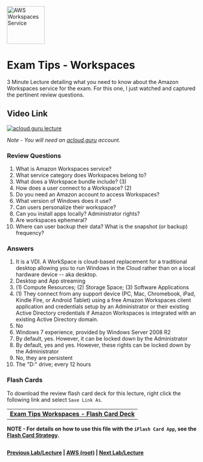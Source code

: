 <img src="https://i.imgur.com/VHKCcse.png" height="100" title="AWS Workspaces Service" />


Exam Tips - Workspaces
======

3 Minute Lecture detailing what you need to know about the Amazon Workspaces service for the exam. For this one, I just 
watched and captured the pertinent review questions.

  
## Video Link

[![acloud.guru lecture](https://i.imgur.com/lX1hr6o.png)](https://acloud.guru/course/aws-certified-solutions-architect-associate/learn/additional-exam-tips/88db164c-bc84-1810-7d52-c86166b6eed4/watch)

*Note - You will need an [acloud.guru](acloud.guru) account.*

   
### Review Questions

1.  What is Amazon Workspaces service?
2.  What service category does Workspaces belong to?
3.  What does a Workspace bundle include? (3)
4.  How does a user connect to a Workspace? (2)
5.  Do you need an Amazon account to access Workspaces?
6.  What version of Windows does it use?
7.  Can users personalize their workspace?
8.  Can you install apps locally? Administrator rights?
9.  Are workspaces ephemeral?
10. Where can user backup their data? What is the snapshot (or backup) frequency? 


### Answers
1.  It is a VDI. A WorkSpace is cloud-based replacement for a traditional desktop allowing you to run Windows in the 
    Cloud rather than on a local hardware device -- aka desktop.
2.  Desktop and App streaming
3.  (1) Compute Resources; (2) Storage Space; (3) Software Applications 
4.  (1) They connect from any support device (PC, Mac, Chromebook, iPad, Kindle Fire, or Android Tablet) using a 
    free Amazon Workspaces client application and credentials setup by an Administrator or their existing 
    Active Directory credentials if Amazon Workspaces is integrated with an existing Active Directory domain.
5.  No
6.  Windows 7 experience, provided by Windows Server 2008 R2
7.  By default, yes. However, it can be locked down by the Administrator
8.  By default, yes and yes.  However, these rights can be locked down by the Administrator
9.  No, they are persistent
10. The "D:\" drive; every 12 hours
    

### Flash Cards
  
To download the review flash card deck for this lecture, right click the following link and select
`Save Link As`. 


<table>
 <tr>
 <td>
 <b><a href="exam-tips-workspaces-flashcards.txt" download="exam-tips-workspaces-flashcards.txt">Exam Tips Workspaces - Flash Card Deck</a></b>
 </td>
 </tr>
 </table>  
 
  
**NOTE - For details on how to use this file with the `iFlash Card App`, see the [Flash Card Strategy](https://github.com/bradyhouse/house/tree/master/fiddles/aws#flash-card-strategy).**  


## 

**[Previous Lab/Lecture](exam-tips-active-directory.md) | [AWS (root)](../readme.adoc) | [Next Lab/Lecture](exam-tips-workspaces.md)**
